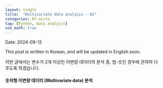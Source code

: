```yaml
---
layout: single
title:  "Multivariate data analysis - 02"
categories: KT-aivle
tag: [Python, Data analysis]
use_math: true
---
```


Date: 2024-09-12

This post is written in Korean, and will be updated in English soon.  

이번 글에서는 변수가 2개 이상인 이변량 데이터의 분석 중, 범-숫인 경우에 관하여 다루도록 하겠습니다.  

#### 숫자형 이변량 데이터 (Multivariate data) 분석